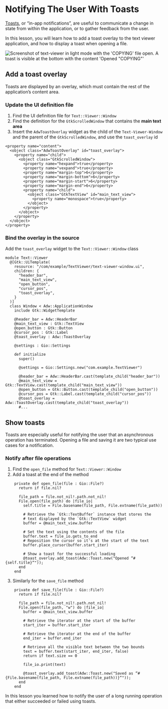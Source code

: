 # Notifying The User With Toasts

[Toasts](https://developer.gnome.org/hig/patterns/feedback/toasts.html), or “in-app notifications”, are useful to communicate a change in state from within the application, or to gather feedback from the user.

In this lesson, you will learn how to add a toast overlay to the text viewer application, and how to display a toast when opening a file.

![Screenshot of text-viewer in light mode with the 'COPYING' file open. A toast is visible at the bottom with the content 'Opened "COPYING"'](/assets/en/adding_toasts.png)

## Add a toast overlay

Toasts are displayed by an overlay, which must contain the rest of the application’s content area.

### Update the UI definition file

1. Find the UI definition file for `Text::Viewer::Window`
1. Find the definition for the `GtkScrolledWindow` that contains the **main text area**
1. Insert the `AdwToastOverlay` widget as the child of the `Text-Viewer-Window` and the parent of the `GtkScrolledWindow`, and use the `toast_overlay` id

```xml{2-3,17-18}
<property name="content">
  <object class="AdwToastOverlay" id="toast_overlay">
    <property name="child">
      <object class="GtkScrolledWindow">
        <property name="hexpand">true</property>
        <property name="vexpand">true</property>
        <property name="margin-top">6</property>
        <property name="margin-bottom">6</property>
        <property name="margin-start">6</property>
        <property name="margin-end">6</property>
        <property name="child">
          <object class="GtkTextView" id="main_text_view">
            <property name="monospace">true</property>
          </object>
        </property>
      </object>
    </property>
  </object>
</property>
```

### Bind the overlay in the source

Add the `toast_overlay` widget to the `Text::Viewer::Window` class

```crystal{9,19,32}
module Text::Viewer
  @[Gtk::UiTemplate(
    resource: "/com/example/TextViewer/text-viewer-window.ui",
    children: {
      "header_bar",
      "main_text_view",
      "open_button",
      "cursor_pos",
      "toast_overlay",
    }
  )]
  class Window < Adw::ApplicationWindow
    include Gtk::WidgetTemplate

    @header_bar = Adw::HeaderBar
    @main_text_view : Gtk::TextView
    @open_button : Gtk::Button
    @cursor_pos : Gtk::Label
    @toast_overlay : Adw::ToastOverlay

    @settings : Gio::Settings

    def initialize
      super()

      @settings = Gio::Settings.new("com.example.TextViewer")

      @header_bar = Adw::HeaderBar.cast(template_child("header_bar"))
      @main_text_view = Gtk::TextView.cast(template_child("main_text_view"))
      @open_button = Gtk::Button.cast(template_child("open_button"))
      @cursor_pos = Gtk::Label.cast(template_child("cursor_pos"))
      @toast_overlay = Adw::ToastOverlay.cast(template_child("toast_overlay"))
      #...
```

## Show toasts

Toasts are especially useful for notifying the user that an asynchronous operation has terminated. Opening a file and saving it are two typical use cases for a notification.

### Notify after file operations

1. Find the `open_file` method for `Text::Viewer::Window`
1. Add a toast at the end of the method

```crystal{17-18}
    private def open_file(file : Gio::File?)
      return if file.nil?

      file_path = file.not_nil!.path.not_nil!
      File.open(file_path) do |file_io|
        self.title = File.basename(file_path, File.extname(file_path))

        # Retrieve the `Gtk::TextBuffer` instance that stores the
        # text displayed by the `Gtk::TextView` widget
        buffer = @main_text_view.buffer

        # Set the text using the contents of the file
        buffer.text = file_io.gets_to_end
        # Reposition the cursor so it's at the start of the text
        buffer.place_cursor(buffer.start_iter)

        # Show a toast for the successful loading
        @toast_overlay.add_toast(Adw::Toast.new("Opened “#{self.title}“"));
      end
    end
```

3. Similarly for the `save_file` method

```crystal{20}
    private def save_file(file : Gio::File?)
      return if file.nil?

      file_path = file.not_nil!.path.not_nil!
      File.open(file_path, "w") do |file_io|
        buffer = @main_text_view.buffer

        # Retrieve the iterator at the start of the buffer
        start_iter = buffer.start_iter

        # Retrieve the iterator at the end of the buffer
        end_iter = buffer.end_iter

        # Retrieve all the visible text between the two bounds
        text = buffer.text(start_iter, end_iter, false)
        return if text.size == 0

        file_io.print(text)

        @toast_overlay.add_toast(Adw::Toast.new("Saved as “#{File.basename(file_path, File.extname(file_path))}“"));
      end
    end
```

In this lesson you learned how to notify the user of a long running operation that either succeeded or failed using toasts.
